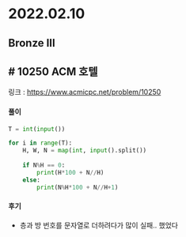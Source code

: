 # 2022.02.10

## Bronze III

## # 10250 ACM 호텔

링크 : https://www.acmicpc.net/problem/10250



#### 풀이

```python
T = int(input())

for i in range(T):
    H, W, N = map(int, input().split())
    
    if N%H == 0:
        print(H*100 + N//H)
    else:
        print(N%H*100 + N//H+1)    
```



#### 후기

* 층과 방 번호를 문자열로 더하려다가 많이 실패.. 했었다





